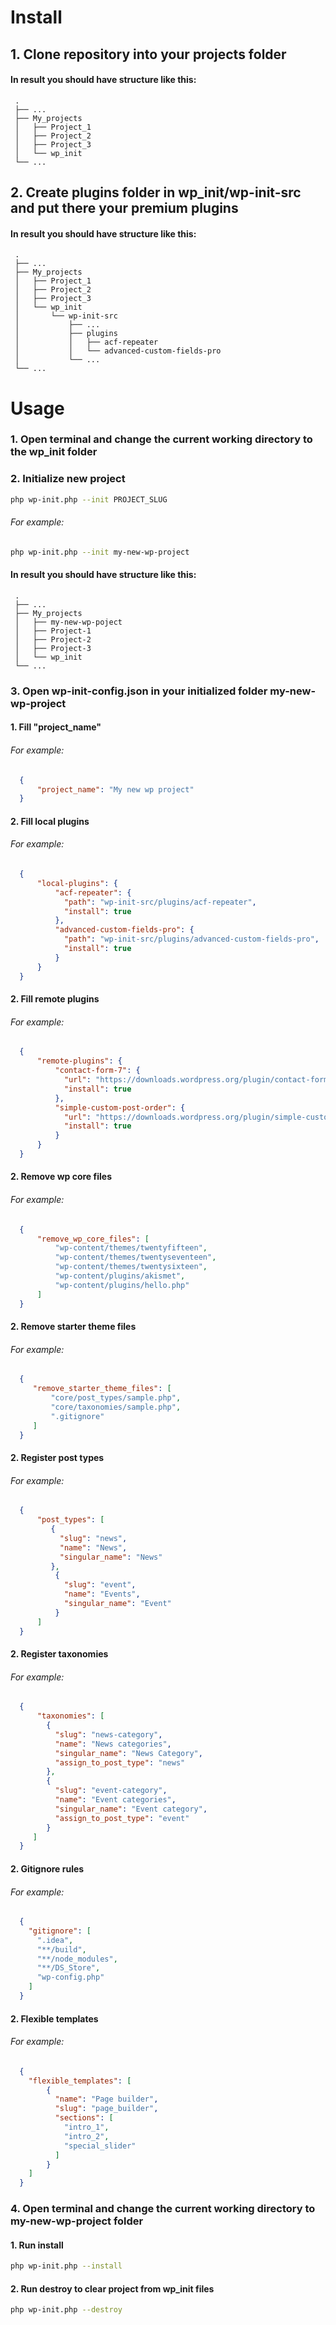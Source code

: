 # Install

## 1. Clone repository into your projects folder

#### In result you should have structure like this:
     .
     ├── ...
     ├── My_projects
     │   ├── Project_1
     │   ├── Project_2
     │   ├── Project_3
     │   └── wp_init
     └── ...

## 2. Create plugins folder in wp_init/wp-init-src and put there your premium plugins

#### In result you should have structure like this:
     .
     ├── ...
     ├── My_projects
     │   ├── Project_1
     │   ├── Project_2
     │   ├── Project_3
     │   └── wp_init
     │       └── wp-init-src
     │           ├── ...
     │           ├── plugins
     │           │   ├── acf-repeater
     │           │   └── advanced-custom-fields-pro
     │           └── ...
     └── ...

# Usage

### 1. Open terminal and change the current working directory to the wp_init folder

### 2. Initialize new project

```sh
php wp-init.php --init PROJECT_SLUG
```

###### For example:

```sh
php wp-init.php --init my-new-wp-project
```

#### In result you should have structure like this:
     .
     ├── ...
     ├── My_projects
     │   ├── my-new-wp-poject
     │   ├── Project-1
     │   ├── Project-2
     │   ├── Project-3
     │   └── wp_init
     └── ...

### 3. Open wp-init-config.json in your initialized folder my-new-wp-project

#### 1. Fill "project_name"

###### For example:
```json
  {
      "project_name": "My new wp project"
  }
```

#### 2. Fill local plugins

###### For example:
```json
  {
      "local-plugins": {
          "acf-repeater": {
            "path": "wp-init-src/plugins/acf-repeater",
            "install": true
          },
          "advanced-custom-fields-pro": {
            "path": "wp-init-src/plugins/advanced-custom-fields-pro",
            "install": true
          }
      }
  }
```

#### 2. Fill remote plugins

###### For example:
```json
  {
      "remote-plugins": {
          "contact-form-7": {
            "url": "https://downloads.wordpress.org/plugin/contact-form-7.4.9.zip",
            "install": true
          },
          "simple-custom-post-order": {
            "url": "https://downloads.wordpress.org/plugin/simple-custom-post-order.zip",
            "install": true
          }
      }
  }
```

#### 2. Remove wp core files

###### For example:
```json
  {
      "remove_wp_core_files": [
          "wp-content/themes/twentyfifteen",
          "wp-content/themes/twentyseventeen",
          "wp-content/themes/twentysixteen",
          "wp-content/plugins/akismet",
          "wp-content/plugins/hello.php"
      ]
  }
```

#### 2. Remove starter theme files

###### For example:
```json
  {
     "remove_starter_theme_files": [
         "core/post_types/sample.php",
         "core/taxonomies/sample.php",
         ".gitignore"
     ]
  }
```

#### 2. Register post types

###### For example:
```json
  {
      "post_types": [
         {
           "slug": "news",
           "name": "News",
           "singular_name": "News"
         },
          {
            "slug": "event",
            "name": "Events",
            "singular_name": "Event"
          }
      ]
  }
```

#### 2. Register taxonomies

###### For example:
```json
  {
      "taxonomies": [
        {
          "slug": "news-category",
          "name": "News categories",
          "singular_name": "News Category",
          "assign_to_post_type": "news"
        },
        {
          "slug": "event-category",
          "name": "Event categories",
          "singular_name": "Event category",
          "assign_to_post_type": "event"
        }
     ]
  }
```

#### 2. Gitignore rules

###### For example:
```json
  {
    "gitignore": [
      ".idea",
      "**/build",
      "**/node_modules",
      "**/DS_Store",
      "wp-config.php"
    ]
  }
```

#### 2. Flexible templates

###### For example:
```json
  {
    "flexible_templates": [
        {
          "name": "Page builder",
          "slug": "page_builder",
          "sections": [
            "intro_1",
            "intro_2",
            "special_slider"
          ]
        }
    ]
  }
```

### 4. Open terminal and change the current working directory to my-new-wp-project folder

#### 1. Run install

```sh
php wp-init.php --install
```

#### 2. Run destroy to clear project from wp_init files

```sh
php wp-init.php --destroy
```